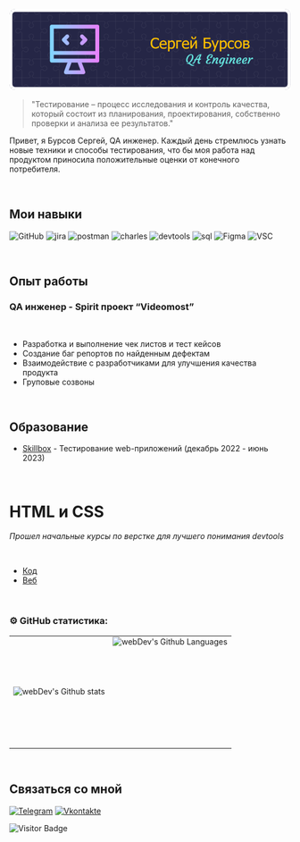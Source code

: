 ![Header](https://github.com/SergejBursow/sergejbursow/blob/main/assets/github-header-image%20(1).png)


> "Тестирование – процесс исследования и контроль качества, который состоит из планирования, проектирования, собственно проверки и анализа ее результатов."

Привет, я Бурсов Сергей, QA инженер. Каждый день стремлюсь узнать новые техники и способы тестирования, что бы моя работа над продуктом приносила положительные оценки от конечного потребителя.

<br>



## Мои навыки

![GitHub](https://img.shields.io/badge/-Git-090909?style=for-the-badge&logo=Github)
![jira](https://img.shields.io/badge/-jira-090909?style=for-the-badge&logo=jira&logoColor=blue)
![postman](https://img.shields.io/badge/-postman-090909?style=for-the-badge&logo=postman)
![charles](https://img.shields.io/badge/-charles-090909?style=for-the-badge&logo=)
![devtools](https://img.shields.io/badge/-devtools-090909?style=for-the-badge&logo=googlechrome&logoColor=grey)
![sql](https://img.shields.io/badge/-mysql-090909?style=for-the-badge&logo=mysql)
![Figma](https://img.shields.io/badge/-Figma-090909?style=for-the-badge&logo=Figma)
![VSC](https://img.shields.io/badge/-VSC-090909?style=for-the-badge&logo=visualStudioCode&logoColor=blue)

<br>

## Опыт работы

### QA инженер - Spirit проект “Videomost”

<br>

- Разработка и выполнение чек листов и тест кейсов
- Создание баг репортов по найденным дефектам
- Взаимодействие с разработчиками для улучшения качества продукта
- Груповые созвоны 
<br>

## Образование

- [Skillbox](https://github.com/SergejBursow/sergejbursow/blob/main/My_progress/Certificate.png) - Тестирование web-приложений (декабрь 2022 - июнь 2023)


<br>

# **HTML и CSS**

*Прошел начальные курсы по верстке для лучшего понимания devtools*

<br>

- [Код](https://github.com/SergejBursow/sergejbursow/tree/main/My_progress/5.12)
- [Веб](https://sergejbursow.github.io/portfolio/) 

<br>

### ⚙️ GitHub статистика:

<table>
  <tr>
    <td>
      <img align="left" src="http://github-readme-streak-stats.herokuapp.com?user=SergejBursow&theme=dark&background=000000" alt="webDev's Github stats" />
    </td>
    <td>
      <img height="195px" align="right" alt="webDev's Github Languages" src="https://github-readme-stats-sigma-five.vercel.app/api/top-langs/?username=SergejBursow&layout=compact&theme=vision-friendly-dark" />
    </td>
  </tr>
</table>

<br>


## Связаться со мной

[![Telegram](https://img.shields.io/badge/-Telegram-090909?style=for-the-badge&logo=telegram&logoColor=27A0D9)](https://t.me/Sergeo1992)
[![Vkontakte](https://img.shields.io/badge/-Vkontakte-090909?style=for-the-badge&logo=Vk&logoColor=4F7DB3)](https://vk.com/retromot)

![Visitor Badge](https://visitor-badge.laobi.icu/badge?page_id=SergejBursow)

<br>